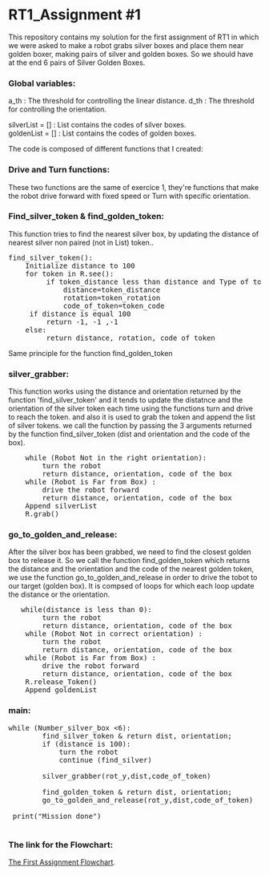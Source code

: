 RT1_Assignment #1
=================

This repository contains my solution for the first assignment of RT1 in which we were asked to make a robot grabs silver boxes and place them near golden boxer, making pairs of silver and golden boxes. So we should have at the end 6 pairs of Silver Golden Boxes.

### Global variables:

a_th : The threshold for controlling the linear distance.
d_th : The threshold for controlling the orientation.

silverList = [] : List contains the codes of silver boxes.	
goldenList = [] : List contains the codes of golden boxes.	

The code is composed of different functions that I created:

### Drive and Turn functions:

These two functions are the same of exercice 1, they're functions that make the robot drive forward with fixed speed or Turn with specific orientation.

### Find_silver_token & find_golden_token:
This function tries to find the nearest silver box, by updating the distance of nearest silver non paired (not in List) token..
<pre>
find_silver_token():
 	Initialize distance to 100
 	for token in R.see():
		 if token_distance less than distance and Type of token is Silver and Token is not in silverList:
			 distance=token_distance
			 rotation=token_rotation
			 code_of_token=token_code
	 if distance is equal 100
		 return -1, -1 ,-1
 	else:    
		 return distance, rotation, code_of_token
</pre>
Same principle for the function find_golden_token


### silver_grabber:

This function works using the distance and orientation returned by the function 'find_silver_token' and it tends to update the distatnce and the orientation of the silver token each time using the functions turn and drive to reach the token. and also it is used to grab the token and append the list of silver tokens.
we call the function by passing the 3 arguments returned by the function find_silver_token (dist and orientation and the code of the box).

<pre>
    while (Robot Not in the right orientation): 
        turn the robot
        return distance, orientation, code of the box
    while (Robot is Far from Box) :
        drive the robot forward
        return distance, orientation, code of the box
    Append silverList
    R.grab()
</pre>


### go_to_golden_and_release:

After the silver box has been grabbed, we need to find the closest golden box to release it. So we call the function find_golden_token which returns the distance and the orientation and the code of the nearest golden token, we use the function go_to_golden_and_release in order to drive the tobot to our target (golden box).
It is compsed of loops for which each loop update the distance or the orientation.

<pre>
   while(distance is less than 0):
        turn the robot
        return distance, orientation, code of the box
    while (Robot Not in correct orientation) :
        turn the robot
        return distance, orientation, code of the box
    while (Robot is Far from Box) :
        drive the robot forward
        return distance, orientation, code of the box
    R.release_Token()
    Append goldenList
</pre>


### main:

<pre>
while (Number_silver_box <6):
        find_silver_token & return dist, orientation;
        if (distance is 100):
            turn the robot
            continue (find_silver)
            
        silver_grabber(rot_y,dist,code_of_token)
       
        find_golden_token & return dist, orientation;        
        go_to_golden_and_release(rot_y,dist,code_of_token)
        		
 print("Mission done")
    
</pre>

### The link for the Flowchart:
[The First Assignment Flowchart](https://drive.google.com/file/d/14NtOxaicDS87whEtD8bkOSqdCr2F6GDI/view?usp=sharing).
